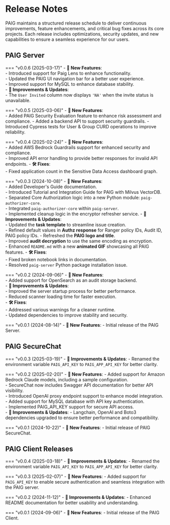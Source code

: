 # Release Notes  

PAIG maintains a structured release schedule to deliver continuous improvements, feature enhancements, and critical bug fixes across its core projects. Each release includes optimizations, security updates, and new capabilities to ensure a seamless experience for our users.  

## **PAIG Server**  

=== "v0.0.6 (2025-03-17)"
    - **🚀 New Features**:  
        - Introduced support for Paig Lens to enhance functionality.  
        - Updated the PAIG UI navigation bar for a better user experience.  
        - Improved support for MySQL to enhance database stability.  
    - **🔄 Improvements & Updates**:  
        - The `User Invited` column now displays `'NA'` when the invite status is unavailable.  

=== "v0.0.5 (2025-03-06)"
    - **🚀 New Features**:  
        - Added PAIG Security Evaluation feature to enhance risk assessment and compliance.
        - Added a backend API to support security guardrails.
        - Introduced Cypress tests for User & Group CURD operations to improve reliability.

=== "v0.0.4 (2025-02-24)"
    - **🚀 New Features**:  
        - Added AWS Bedrock Guardrails support for enhanced security and compliance.  
        - Improved API error handling to provide better responses for invalid API endpoints.
    - **🛠 Fixes**:  
        - Fixed application count in the Sensitive Data Access dashboard graph.

=== "v0.0.3 (2024-10-08)"
    - **🚀 New Features**:  
        - Added Developer's Guide documentation.  
        - Introduced Tutorial and Integration Guide for PAIG with Milvus VectorDB.  
        - Separated Core Authorization logic into a new Python module: `paig-authorizer-core`.  
        - Integrated `paig-authorizer-core` within `paig-server`.  
        - Implemented cleanup logic in the encryptor refresher service.
    - **🔄 Improvements & Updates**:  
        - Updated the **task template** to streamline issue creation.  
        - Refined default values in **Authz response** for Ranger policy IDs, Audit ID, PAIG policy IDs.
        - Refreshed the **PAIG logo and title**.  
        - Improved **audit decryption** to use the same encoding as encryption.  
        - Enhanced `README.md` with a new **animated GIF** showcasing all PAIG features.
    - **🛠 Fixes**:  
        - Fixed broken notebook links in documentation.  
        - Resolved `paig-server` Python package installation issue.  

=== "v0.0.2 (2024-09-06)"
    - **🚀 New Features**:  
        - Added support for OpenSearch as an audit storage backend.  
    - **🔄 Improvements & Updates**:  
        - Improved the server startup process for better performance.  
        - Reduced scanner loading time for faster execution.  
    - **🛠 Fixes**:  
        - Addressed various warnings for a cleaner runtime.  
        - Updated dependencies to improve stability and security.  

=== "v0.0.1 (2024-08-14)"
    - **🚀 New Features**: 
        - Initial release of the PAIG Server.  

## **PAIG SecureChat**

=== "v0.0.3 (2025-03-19)"
    - **🔄 Improvements & Updates**:
        - Renamed the environment variable `PAIG_API_KEY` to `PAIG_APP_API_KEY` for better clarity.

=== "v0.0.2 (2025-02-20)"
    - **🚀 New Features**:
        - Added support for Amazon Bedrock Claude models, including a sample configuration.  
        - SecureChat now includes Swagger API documentation for better API visibility.  
        - Introduced OpenAI proxy endpoint support to enhance model integration.  
        - Added support for MySQL database with API key authentication.  
        - Implemented PAIG_API_KEY support for secure API access.  
    - **🔄 Improvements & Updates**:
        - Langchain, OpenAI and Boto3 dependencies upgraded to ensure better performance and compatibility.

=== "v0.0.1 (2024-10-22)"
    - **🚀 New Features**:
        - Initial release of PAIG SecureChat.

## **PAIG Client Releases**

=== "v0.0.4 (2025-03-18)"
    - **🔄 Improvements & Updates**:
        - Renamed the environment variable `PAIG_API_KEY` to `PAIG_APP_API_KEY` for better clarity.

=== "v0.0.3 (2025-02-07)"
    - **🚀 New Features**:
        - Added support for `PAIG_API_KEY` to enable secure authentication and seamless integration with the PAIG server.

=== "v0.0.2 (2024-11-12)"
    - **🔄 Improvements & Updates**:
         - Enhanced README documentation for better usability and understanding.

=== "v0.0.1 (2024-09-06)"
    - **🚀 New Features**:
        - Initial release of the PAIG Client.

